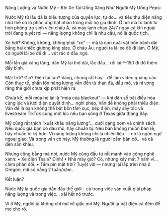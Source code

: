 Năng Lượng và Nước Mỹ – Khi Xe Tải Uống Xăng Như Người Mỹ Uống Pepsi

Nước Mỹ từ lâu đã là biểu tượng của quyền lực, tự do… và tiêu thụ điện năng như thể có lò phản ứng hạt nhân trong mỗi hộ gia đình.
Ở nơi mà tủ lạnh to hơn phòng trọ sinh viên châu Á, và máy lạnh chạy 24/7 ngay cả khi ngoài trời đang tuyết rơi — năng lượng không chỉ là nhu cầu, nó là quốc tịch.


Xe hơi? Không, không, không phải “xe” — mà là con quái vật bốn bánh dài bằng hai chiếc giường king size. Ở châu Âu, người ta lái xe để đi làm. Ở Mỹ, có người lái xe để đi… vứt rác ở đầu ngõ.

Mỗi lần giá xăng tăng, dân Mỹ lại thở dài, lắc đầu… rồi lái F-150 đi đổ thêm đầy bình.


Mặt trời? Gió? Điện tái tạo?
Vâng, chúng rất hay… để làm video quảng cáo. Còn thực tế, phần lớn năng lượng vẫn đến từ than đá, dầu mỏ, và hi vọng rằng thế giới chưa kịp phát hiện ra.

Chưa kể, mỗi mùa hè lại là “mùa của blackout” — khi dân số bật điều hòa cùng lúc và lưới điện quyết định… nghỉ phép. Vấn đề không phải thiếu điện. Vấn đề là bạn không thể bật bồn tắm sục, bếp điện, máy sấy tóc và livestream TikTok cùng một lúc nếu bạn sống ở Texas giữa tháng Bảy.



Mỹ cũng rất thích “xuất khẩu năng lượng”… dưới dạng bom và chính sách.
Nếu quốc gia bạn có dầu mỏ, hãy chuẩn bị. Nếu bạn không muốn bán rẻ, hãy chuẩn bị kỹ hơn. Vì năng lượng không chỉ là nhiên liệu — nó là ngôn ngữ ngoại giao. Và trong ván cờ này, Mỹ thường là người cầm bàn cờ… và cả đèn sân khấu.



Nhưng công bằng mà nói, nước Mỹ cũng đầu tư rất mạnh vào công nghệ xanh:
	•	Xe điện Tesla? Đỉnh!
	•	Nhà máy gió? Có, nhưng xây mất 7 năm vì… chim phản đối.
	•	Tấm pin mặt trời? Tuyệt vời — nhưng lại lắp trên nhà ở Oregon, nơi có nắng 2 tuần/năm.

Kết luận?

Nước Mỹ là quốc gia dẫn đầu thế giới – cả trong việc sản xuất giải pháp năng lượng và trong việc… xài hết nó trước.

 Vì ở Mỹ, người ta không chỉ mơ về giấc mơ Mỹ. Người ta bật điện cả đêm để mơ cho rõ.


